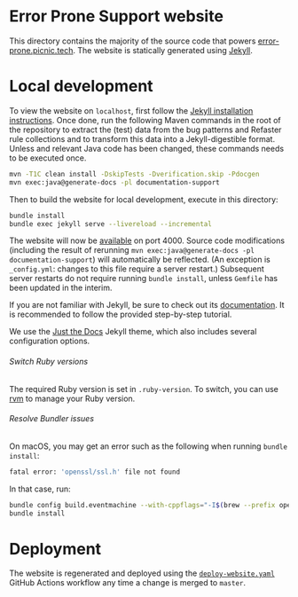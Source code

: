 # Error Prone Support website

This directory contains the majority of the source code that powers
[error-prone.picnic.tech][error-prone-support-website]. The website is
statically generated using [Jekyll][jekyll].

# Local development

To view the website on `localhost`, first follow the [Jekyll installation
instructions][jekyll-docs-installation]. Once done, run the following Maven
commands in the root of the repository to extract the (test) data from the bug
patterns and Refaster rule collections and to transform this data into a
Jekyll-digestible format. Unless and relevant Java code has been changed, these
commands needs to be executed once.

```sh
mvn -T1C clean install -DskipTests -Dverification.skip -Pdocgen
mvn exec:java@generate-docs -pl documentation-support
```

Then to build the website for local development, execute in this directory:

```sh
bundle install
bundle exec jekyll serve --livereload --incremental
```

The website will now be [available][localhost-port-4000] on port 4000. Source
code modifications (including the result of rerunning `mvn
exec:java@generate-docs -pl documentation-support`) will automatically be
reflected. (An exception is `_config.yml`: changes to this file require a
server restart.) Subsequent server restarts do not require running `bundle
install`, unless `Gemfile` has been updated in the interim.

If you are not familiar with Jekyll, be sure to check out its
[documentation][jekyll-docs]. It is recommended to follow the provided
step-by-step tutorial.

We use the [Just the Docs][just-the-docs] Jekyll theme, which also includes
several configuration options.

###### Switch Ruby versions

The required Ruby version is set in `.ruby-version`. To switch, you can use
[rvm][rvm] to manage your Ruby version.

###### Resolve Bundler issues

On macOS, you may get an error such as the following when running `bundle
install`:

```sh
fatal error: 'openssl/ssl.h' file not found
```

In that case, run:

```sh
bundle config build.eventmachine --with-cppflags="-I$(brew --prefix openssl)/include"
bundle install
```

# Deployment

The website is regenerated and deployed using the
[`deploy-website.yaml`][error-prone-support-website-deploy-workflow] GitHub
Actions workflow any time a change is merged to `master`.

[error-prone-support-website]: https://error-prone.picnic.tech
[error-prone-support-website-deploy-workflow]: https://github.com/PicnicSupermarket/error-prone-support/actions/workflows/deploy-website.yaml
[jekyll]: https://jekyllrb.com
[jekyll-docs]: https://jekyllrb.com/docs
[jekyll-docs-installation]: https://jekyllrb.com/docs/installation
[just-the-docs]: https://just-the-docs.github.io/just-the-docs/
[localhost-port-4000]: http://127.0.0.1:4000
[rvm]: https://rvm.io
